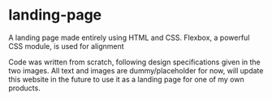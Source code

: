 # landing-page
A landing page made entirely using HTML and CSS. Flexbox, a powerful CSS module, is used for alignment

Code was written from scratch, following design specifications given in
the two images. All text and images are dummy/placeholder for now, will
update this website in the future to use it as a landing page for one
of my own products.